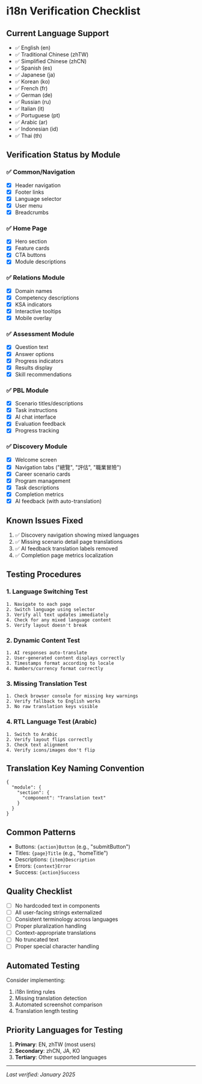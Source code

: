 # i18n Verification Checklist

## Current Language Support
- ✅ English (en)
- ✅ Traditional Chinese (zhTW)
- ✅ Simplified Chinese (zhCN)
- ✅ Spanish (es)
- ✅ Japanese (ja)
- ✅ Korean (ko)
- ✅ French (fr)
- ✅ German (de)
- ✅ Russian (ru)
- ✅ Italian (it)
- ✅ Portuguese (pt)
- ✅ Arabic (ar)
- ✅ Indonesian (id)
- ✅ Thai (th)

## Verification Status by Module

### ✅ Common/Navigation
- [x] Header navigation
- [x] Footer links
- [x] Language selector
- [x] User menu
- [x] Breadcrumbs

### ✅ Home Page
- [x] Hero section
- [x] Feature cards
- [x] CTA buttons
- [x] Module descriptions

### ✅ Relations Module
- [x] Domain names
- [x] Competency descriptions
- [x] KSA indicators
- [x] Interactive tooltips
- [x] Mobile overlay

### ✅ Assessment Module
- [x] Question text
- [x] Answer options
- [x] Progress indicators
- [x] Results display
- [x] Skill recommendations

### ✅ PBL Module
- [x] Scenario titles/descriptions
- [x] Task instructions
- [x] AI chat interface
- [x] Evaluation feedback
- [x] Progress tracking

### ✅ Discovery Module
- [x] Welcome screen
- [x] Navigation tabs ("總覽", "評估", "職業冒險")
- [x] Career scenario cards
- [x] Program management
- [x] Task descriptions
- [x] Completion metrics
- [x] AI feedback (with auto-translation)

## Known Issues Fixed
1. ✅ Discovery navigation showing mixed languages
2. ✅ Missing scenario detail page translations
3. ✅ AI feedback translation labels removed
4. ✅ Completion page metrics localization

## Testing Procedures

### 1. Language Switching Test
```
1. Navigate to each page
2. Switch language using selector
3. Verify all text updates immediately
4. Check for any mixed language content
5. Verify layout doesn't break
```

### 2. Dynamic Content Test
```
1. AI responses auto-translate
2. User-generated content displays correctly
3. Timestamps format according to locale
4. Numbers/currency format correctly
```

### 3. Missing Translation Test
```
1. Check browser console for missing key warnings
2. Verify fallback to English works
3. No raw translation keys visible
```

### 4. RTL Language Test (Arabic)
```
1. Switch to Arabic
2. Verify layout flips correctly
3. Check text alignment
4. Verify icons/images don't flip
```

## Translation Key Naming Convention
```
{
  "module": {
    "section": {
      "component": "Translation text"
    }
  }
}
```

## Common Patterns
- Buttons: `{action}Button` (e.g., "submitButton")
- Titles: `{page}Title` (e.g., "homeTitle")
- Descriptions: `{item}Description`
- Errors: `{context}Error`
- Success: `{action}Success`

## Quality Checklist
- [ ] No hardcoded text in components
- [ ] All user-facing strings externalized
- [ ] Consistent terminology across languages
- [ ] Proper pluralization handling
- [ ] Context-appropriate translations
- [ ] No truncated text
- [ ] Proper special character handling

## Automated Testing
Consider implementing:
1. i18n linting rules
2. Missing translation detection
3. Automated screenshot comparison
4. Translation length testing

## Priority Languages for Testing
1. **Primary**: EN, zhTW (most users)
2. **Secondary**: zhCN, JA, KO
3. **Tertiary**: Other supported languages

---

*Last verified: January 2025*